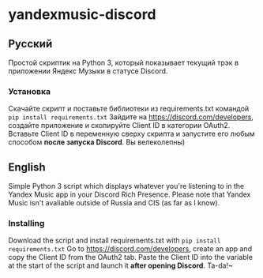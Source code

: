 # yandexmusic-discord

## Русский
Простой скриптик на Python 3, который показывает текущий трэк в приложении Яндекс Музыки в статусе Discord.
### Установка
Скачайте скрипт и поставьте библиотеки из requirements.txt командой	`pip install requirements.txt`
Зайдите на https://discord.com/developers, создайте приложение и скопируйте Client ID в категории OAuth2.
Вставьте Client ID в переменную сверху скрипта и запустите его любым способом **после запуска Discord**. Вы велеколепны)

## English
Simple Python 3 script which displays whatever you're listening to in the Yandex Music app in your Discord Rich Presence.
Please note that Yandex Music isn't avaliable outside of Russia and CIS (as far as I know).
### Installing
Download the script and install requirements.txt with `pip install requirements.txt`
Go to https://discord.com/developers, create an app and copy the Client ID from the OAuth2 tab.
Paste the Client ID into the variable at the start of the script and launch it **after opening Discord**. Ta-da!~
